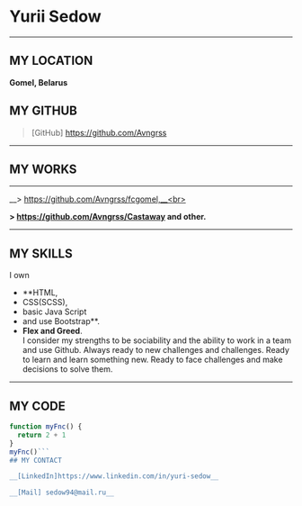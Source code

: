# Yurii Sedow

---

## MY LOCATION
__Gomel, Belarus__

## MY GITHUB

> [GitHub] https://github.com/Avngrss

---

## MY WORKS

---

__> https://github.com/Avngrss/fcgomel,__<br>

__> https://github.com/Avngrss/Castaway and other.__

---

## MY SKILLS

I own 
- **HTML, 
- CSS(SCSS), 
- basic Java Script 
- and use Bootstrap**.<br>
- __Flex and Greed__. <br>
I consider my strengths to be sociability and the ability to work in a team and use Github. Always ready to new challenges and challenges. Ready to learn and learn something new. Ready to face challenges and make decisions to solve them.

---
## MY CODE
```javascript
function myFnc() {
  return 2 + 1
}
myFnc()```
## MY CONTACT

__[LinkedIn]https://www.linkedin.com/in/yuri-sedow__

__[Mail] sedow94@mail.ru__
